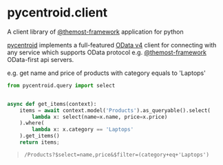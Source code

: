 # pycentroid.client

A client library of [@themost-framework](https://github.com/themost-framework/) application for python

[pycentroid](https://github.com/pycentroid/pycentroid) implements a full-featured [OData v4](https://www.odata.org/documentation/) client for connecting with any service which supports OData protocol e.g. [@themost-framework](https://github.com/themost-framework/express) OData-first api servers.

e.g. get name and price of products with category equals to 'Laptops'

```python
from pycentroid.query import select


async def get_items(context):
    items = await context.model('Products').as_queryable().select(
        lambda x: select(name=x.name, price=x.price)
    ).where(
        lambda x: x.category == 'Laptops'
    ).get_items()
    return items;

```
> `/Products?$select=name,price&$filter=(category+eq+'Laptops')`
